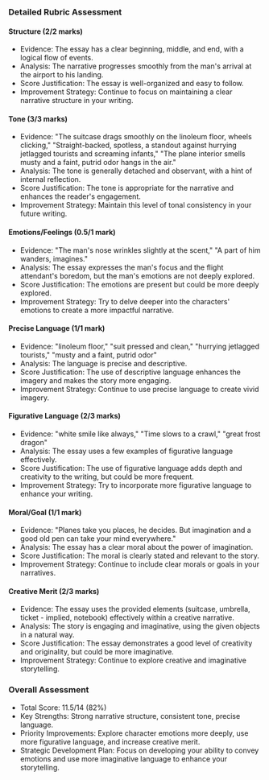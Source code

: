 ### Detailed Rubric Assessment

#### Structure (2/2 marks)

- Evidence: The essay has a clear beginning, middle, and end, with a logical flow of events.
- Analysis: The narrative progresses smoothly from the man's arrival at the airport to his landing.
- Score Justification: The essay is well-organized and easy to follow.
- Improvement Strategy: Continue to focus on maintaining a clear narrative structure in your writing.

#### Tone (3/3 marks)

- Evidence: "The suitcase drags smoothly on the linoleum floor, wheels clicking," "Straight-backed, spotless, a standout against hurrying jetlagged tourists and screaming infants," "The plane interior smells musty and a faint, putrid odor hangs in the air."
- Analysis: The tone is generally detached and observant, with a hint of internal reflection.
- Score Justification: The tone is appropriate for the narrative and enhances the reader's engagement.
- Improvement Strategy: Maintain this level of tonal consistency in your future writing.

#### Emotions/Feelings (0.5/1 mark)

- Evidence: "The man's nose wrinkles slightly at the scent," "A part of him wanders, imagines."
- Analysis: The essay expresses the man's focus and the flight attendant's boredom, but the man's emotions are not deeply explored.
- Score Justification: The emotions are present but could be more deeply explored.
- Improvement Strategy: Try to delve deeper into the characters' emotions to create a more impactful narrative.

#### Precise Language (1/1 mark)

- Evidence: "linoleum floor," "suit pressed and clean," "hurrying jetlagged tourists," "musty and a faint, putrid odor"
- Analysis: The language is precise and descriptive.
- Score Justification: The use of descriptive language enhances the imagery and makes the story more engaging.
- Improvement Strategy: Continue to use precise language to create vivid imagery.

#### Figurative Language (2/3 marks)

- Evidence: "white smile like always," "Time slows to a crawl," "great frost dragon"
- Analysis: The essay uses a few examples of figurative language effectively.
- Score Justification: The use of figurative language adds depth and creativity to the writing, but could be more frequent.
- Improvement Strategy: Try to incorporate more figurative language to enhance your writing.

#### Moral/Goal (1/1 mark)

- Evidence: "Planes take you places, he decides. But imagination and a good old pen can take your mind everywhere."
- Analysis: The essay has a clear moral about the power of imagination.
- Score Justification: The moral is clearly stated and relevant to the story.
- Improvement Strategy: Continue to include clear morals or goals in your narratives.

#### Creative Merit (2/3 marks)

- Evidence: The essay uses the provided elements (suitcase, umbrella, ticket - implied, notebook) effectively within a creative narrative.
- Analysis: The story is engaging and imaginative, using the given objects in a natural way.
- Score Justification: The essay demonstrates a good level of creativity and originality, but could be more imaginative.
- Improvement Strategy: Continue to explore creative and imaginative storytelling.

### Overall Assessment

- Total Score: 11.5/14 (82%)
- Key Strengths: Strong narrative structure, consistent tone, precise language.
- Priority Improvements: Explore character emotions more deeply, use more figurative language, and increase creative merit.
- Strategic Development Plan: Focus on developing your ability to convey emotions and use more imaginative language to enhance your storytelling.
